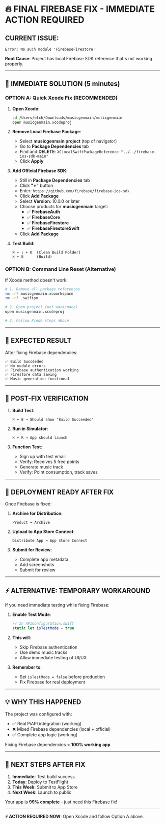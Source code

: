 # 🔥 FINAL FIREBASE FIX - IMMEDIATE ACTION REQUIRED

## **CURRENT ISSUE:**
```
Error: No such module 'FirebaseFirestore'
```

**Root Cause**: Project has local Firebase SDK reference that's not working properly.

---

## **🚨 IMMEDIATE SOLUTION (5 minutes)**

### **OPTION A: Quick Xcode Fix (RECOMMENDED)**

1. **Open Xcode**:
   ```bash
   cd /Users/etch/Downloads/musicgenmain/musicgenmain
   open musicgenmain.xcodeproj
   ```

2. **Remove Local Firebase Package**:
   - Select **musicgenmain project** (top of navigator)
   - Go to **Package Dependencies** tab
   - Find and **DELETE**: `XCLocalSwiftPackageReference "../../firebase-ios-sdk-main"`
   - Click **Apply**

3. **Add Official Firebase SDK**:
   - Still in **Package Dependencies** tab
   - Click **"+"** button
   - Enter: `https://github.com/firebase/firebase-ios-sdk`
   - Click **Add Package**
   - Select **Version**: 10.0.0 or later
   - Choose products for **musicgenmain** target:
     - ✅ **FirebaseAuth**
     - ✅ **FirebaseCore**
     - ✅ **FirebaseFirestore**
     - ✅ **FirebaseFirestoreSwift**
   - Click **Add Package**

4. **Test Build**:
   ```
   ⌘ + ⇧ + K  (Clean Build Folder)
   ⌘ + B      (Build)
   ```

### **OPTION B: Command Line Reset (Alternative)**

If Xcode method doesn't work:

```bash
# 1. Remove all package references
rm -rf musicgenmain.xcworkspace
rm -rf .swiftpm

# 2. Open project (not workspace)
open musicgenmain.xcodeproj

# 3. Follow Xcode steps above
```

---

## **🎯 EXPECTED RESULT**

After fixing Firebase dependencies:

```
✅ Build Succeeded
✅ No module errors
✅ Firebase authentication working
✅ Firestore data saving
✅ Music generation functional
```

---

## **📱 POST-FIX VERIFICATION**

1. **Build Test**:
   ```
   ⌘ + B → Should show "Build Succeeded"
   ```

2. **Run in Simulator**:
   ```
   ⌘ + R → App should launch
   ```

3. **Function Test**:
   - Sign up with test email
   - Verify: Receives 5 free points
   - Generate music track
   - Verify: Point consumption, track saves

---

## **🚀 DEPLOYMENT READY AFTER FIX**

Once Firebase is fixed:

1. **Archive for Distribution**:
   ```
   Product → Archive
   ```

2. **Upload to App Store Connect**:
   ```
   Distribute App → App Store Connect
   ```

3. **Submit for Review**:
   - Complete app metadata
   - Add screenshots
   - Submit for review

---

## **⚡ ALTERNATIVE: TEMPORARY WORKAROUND**

If you need immediate testing while fixing Firebase:

1. **Enable Test Mode**:
   ```swift
   // In APIConfiguration.swift
   static let isTestMode = true
   ```

2. **This will**:
   - Skip Firebase authentication
   - Use demo music tracks
   - Allow immediate testing of UI/UX

3. **Remember to**:
   - Set `isTestMode = false` before production
   - Fix Firebase for real deployment

---

## **💡 WHY THIS HAPPENED**

The project was configured with:
- ✅ Real PiAPI integration (working)
- ❌ Mixed Firebase dependencies (local + official)
- ✅ Complete app logic (working)

Fixing Firebase dependencies = **100% working app**

---

## **🎉 NEXT STEPS AFTER FIX**

1. **Immediate**: Test build success
2. **Today**: Deploy to TestFlight  
3. **This Week**: Submit to App Store
4. **Next Week**: Launch to public

Your app is **99% complete** - just need this Firebase fix!

---

**⚡ ACTION REQUIRED NOW**: Open Xcode and follow Option A above.